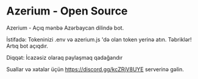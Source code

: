 # Azerium - Open Source
Azerium - Açıq mənbə Azərbaycan dilində bot.

İstifadə: Tokeninizi .env və azerium.js 'də olan token yerinə atın. Təbriklər! Artıq bot açıqdır.

Diqqət: İcazəsiz olaraq paylaşmaq qadağandır


Suallar və xətalar üçün https://discord.gg/kcZRjV8UYE serverinə gəlin.
